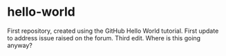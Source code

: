 # hello-world
First repository, created using the GitHub Hello World tutorial.
First update to address issue raised on the forum. 
Third edit. Where is this going anyway?
